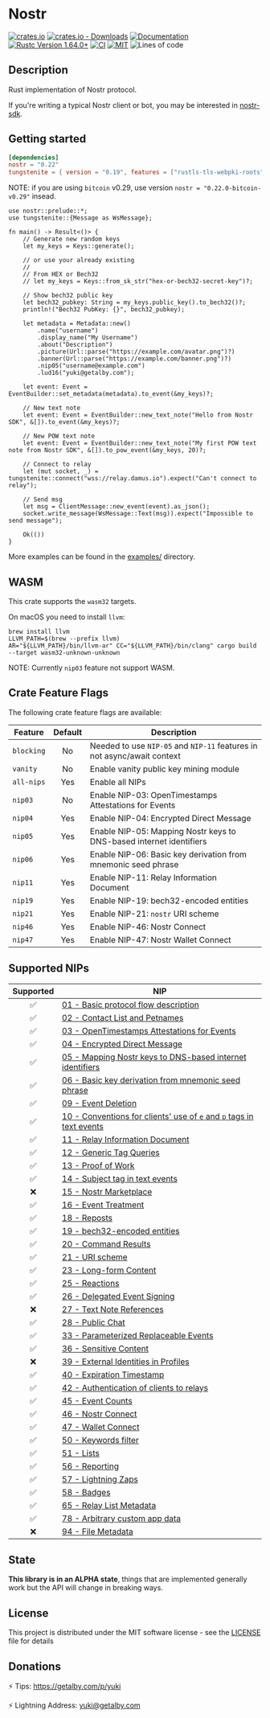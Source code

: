 # Nostr

[![crates.io](https://img.shields.io/crates/v/nostr.svg)](https://crates.io/crates/nostr)
[![crates.io - Downloads](https://img.shields.io/crates/d/nostr)](https://crates.io/crates/nostr)
[![Documentation](https://docs.rs/nostr/badge.svg)](https://docs.rs/nostr)
[![Rustc Version 1.64.0+](https://img.shields.io/badge/rustc-1.64.0%2B-lightgrey.svg)](https://blog.rust-lang.org/2022/09/22/Rust-1.64.0.html)
[![CI](https://github.com/rust-nostr/nostr/actions/workflows/ci.yml/badge.svg)](https://github.com/rust-nostr/nostr/actions/workflows/ci.yml)
[![MIT](https://img.shields.io/crates/l/nostr.svg)](../../LICENSE)
![Lines of code](https://img.shields.io/tokei/lines/github/rust-nostr/nostr)

## Description

Rust implementation of Nostr protocol.

If you're writing a typical Nostr client or bot, you may be interested in [nostr-sdk](https://crates.io/crates/nostr-sdk).

## Getting started

```toml
[dependencies]
nostr = "0.22"
tungstenite = { version = "0.19", features = ["rustls-tls-webpki-roots"]}
```

NOTE: if you are using `bitcoin` v0.29, use version `nostr = "0.22.0-bitcoin-v0.29"` insead.

```rust,no_run
use nostr::prelude::*;
use tungstenite::{Message as WsMessage};

fn main() -> Result<()> {
    // Generate new random keys
    let my_keys = Keys::generate();

    // or use your already existing
    //
    // From HEX or Bech32
    // let my_keys = Keys::from_sk_str("hex-or-bech32-secret-key")?;

    // Show bech32 public key
    let bech32_pubkey: String = my_keys.public_key().to_bech32()?;
    println!("Bech32 PubKey: {}", bech32_pubkey);

    let metadata = Metadata::new()
        .name("username")
        .display_name("My Username")
        .about("Description")
        .picture(Url::parse("https://example.com/avatar.png")?)
        .banner(Url::parse("https://example.com/banner.png")?)
        .nip05("username@example.com")
        .lud16("yuki@getalby.com");

    let event: Event = EventBuilder::set_metadata(metadata).to_event(&my_keys)?;

    // New text note
    let event: Event = EventBuilder::new_text_note("Hello from Nostr SDK", &[]).to_event(&my_keys)?;

    // New POW text note
    let event: Event = EventBuilder::new_text_note("My first POW text note from Nostr SDK", &[]).to_pow_event(&my_keys, 20)?;

    // Connect to relay
    let (mut socket, _) = tungstenite::connect("wss://relay.damus.io").expect("Can't connect to relay");

    // Send msg
    let msg = ClientMessage::new_event(event).as_json();
    socket.write_message(WsMessage::Text(msg)).expect("Impossible to send message");

    Ok(())
}
```

More examples can be found in the [examples/](https://github.com/rust-nostr/nostr/tree/master/crates/nostr/examples) directory.

## WASM

This crate supports the `wasm32` targets.

On macOS you need to install `llvm`:

```shell
brew install llvm
LLVM_PATH=$(brew --prefix llvm)
AR="${LLVM_PATH}/bin/llvm-ar" CC="${LLVM_PATH}/bin/clang" cargo build --target wasm32-unknown-unknown
```

NOTE: Currently `nip03` feature not support WASM.

## Crate Feature Flags

The following crate feature flags are available:

| Feature             | Default | Description                                                                                                                |
| ------------------- | :-----: | -------------------------------------------------------------------------------------------------------------------------- |
| `blocking`          |   No    | Needed to use `NIP-05` and `NIP-11` features in not async/await context                                                    |
| `vanity`            |   No    | Enable vanity public key mining module                                                                                     |
| `all-nips`          |   Yes   | Enable all NIPs                                                                                                            |
| `nip03`             |   No    | Enable NIP-03: OpenTimestamps Attestations for Events                                                                      |
| `nip04`             |   Yes   | Enable NIP-04: Encrypted Direct Message                                                                                    |
| `nip05`             |   Yes   | Enable NIP-05: Mapping Nostr keys to DNS-based internet identifiers                                                        |
| `nip06`             |   Yes   | Enable NIP-06: Basic key derivation from mnemonic seed phrase                                                              |
| `nip11`             |   Yes   | Enable NIP-11: Relay Information Document                                                                                  |
| `nip19`             |   Yes   | Enable NIP-19: bech32-encoded entities                                                                                     |
| `nip21`             |   Yes   | Enable NIP-21: `nostr` URI scheme                                                                                          |
| `nip46`             |   Yes   | Enable NIP-46: Nostr Connect                                                                                               |
| `nip47`             |   Yes   | Enable NIP-47: Nostr Wallet Connect                                                                                        |

## Supported NIPs

| Supported  | NIP                                                                                                                                |
|:----------:| ---------------------------------------------------------------------------------------------------------------------------------- |
| ✅         | [01 - Basic protocol flow description](https://github.com/nostr-protocol/nips/blob/master/01.md)                                    |
| ✅         | [02 - Contact List and Petnames](https://github.com/nostr-protocol/nips/blob/master/02.md)                                          |
| ✅         | [03 - OpenTimestamps Attestations for Events](https://github.com/nostr-protocol/nips/blob/master/03.md)                             |
| ✅         | [04 - Encrypted Direct Message](https://github.com/nostr-protocol/nips/blob/master/04.md)                                           |
| ✅         | [05 - Mapping Nostr keys to DNS-based internet identifiers](https://github.com/nostr-protocol/nips/blob/master/05.md)               |
| ✅         | [06 - Basic key derivation from mnemonic seed phrase](https://github.com/nostr-protocol/nips/blob/master/06.md)                     |
| ✅         | [09 - Event Deletion](https://github.com/nostr-protocol/nips/blob/master/09.md)                                                     |
| ✅         | [10 - Conventions for clients' use of `e` and `p` tags in text events](https://github.com/nostr-protocol/nips/blob/master/10.md)    |
| ✅         | [11 - Relay Information Document](https://github.com/nostr-protocol/nips/blob/master/11.md)                                         |
| ✅         | [12 - Generic Tag Queries](https://github.com/nostr-protocol/nips/blob/master/12.md)                                                |
| ✅         | [13 - Proof of Work](https://github.com/nostr-protocol/nips/blob/master/13.md)                                                      |
| ✅         | [14 - Subject tag in text events](https://github.com/nostr-protocol/nips/blob/master/14.md)                                         |
| ❌         | [15 - Nostr Marketplace](https://github.com/nostr-protocol/nips/blob/master/15.md)                                                  |
| ✅         | [16 - Event Treatment](https://github.com/nostr-protocol/nips/blob/master/16.md)                                                    |
| ✅         | [18 - Reposts](https://github.com/nostr-protocol/nips/blob/master/18.md)                                                            |
| ✅         | [19 - bech32-encoded entities](https://github.com/nostr-protocol/nips/blob/master/19.md)                                            |
| ✅         | [20 - Command Results](https://github.com/nostr-protocol/nips/blob/master/20.md)                                                    |
| ✅         | [21 - URI scheme](https://github.com/nostr-protocol/nips/blob/master/21.md)                                                         |
| ✅         | [23 - Long-form Content](https://github.com/nostr-protocol/nips/blob/master/23.md)                                                  |
| ✅         | [25 - Reactions](https://github.com/nostr-protocol/nips/blob/master/25.md)                                                          |
| ✅         | [26 - Delegated Event Signing](https://github.com/nostr-protocol/nips/blob/master/26.md)                                            |
| ❌         | [27 - Text Note References](https://github.com/nostr-protocol/nips/blob/master/27.md)                                               |
| ✅         | [28 - Public Chat](https://github.com/nostr-protocol/nips/blob/master/28.md)                                                        |
| ✅         | [33 - Parameterized Replaceable Events](https://github.com/nostr-protocol/nips/blob/master/33.md)                                   |
| ✅         | [36 - Sensitive Content](https://github.com/nostr-protocol/nips/blob/master/36.md)                                                  |
| ❌         | [39 - External Identities in Profiles](https://github.com/nostr-protocol/nips/blob/master/39.md)                                    |
| ✅         | [40 - Expiration Timestamp](https://github.com/nostr-protocol/nips/blob/master/40.md)                                               |
| ✅         | [42 - Authentication of clients to relays](https://github.com/nostr-protocol/nips/blob/master/42.md)                                |
| ✅         | [45 - Event Counts](https://github.com/nostr-protocol/nips/blob/master/45.md)                                                       |
| ✅         | [46 - Nostr Connect](https://github.com/nostr-protocol/nips/blob/master/46.md)                                                      |
| ✅         | [47 - Wallet Connect](https://github.com/nostr-protocol/nips/blob/master/47.md)                                                     |
| ✅         | [50 - Keywords filter](https://github.com/nostr-protocol/nips/blob/master/50.md)                                                    |
| ✅         | [51 - Lists](https://github.com/nostr-protocol/nips/blob/master/51.md)                                                              |
| ✅         | [56 - Reporting](https://github.com/nostr-protocol/nips/blob/master/56.md)                                                          |
| ✅         | [57 - Lightning Zaps](https://github.com/nostr-protocol/nips/blob/master/57.md)                                                     |
| ✅         | [58 - Badges](https://github.com/nostr-protocol/nips/blob/master/58.md)                                                             |
| ✅         | [65 - Relay List Metadata](https://github.com/nostr-protocol/nips/blob/master/65.md)                                                |
| ✅         | [78 - Arbitrary custom app data](https://github.com/nostr-protocol/nips/blob/master/78.md)                                          |
| ❌         | [94 - File Metadata](https://github.com/nostr-protocol/nips/blob/master/94.md)                                                      |

## State

**This library is in an ALPHA state**, things that are implemented generally work but the API will change in breaking ways.

## License

This project is distributed under the MIT software license - see the [LICENSE](../../LICENSE) file for details

## Donations

⚡ Tips: <https://getalby.com/p/yuki>

⚡ Lightning Address: yuki@getalby.com